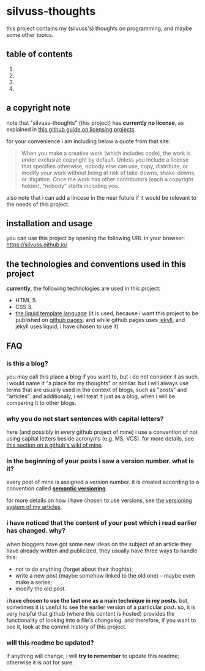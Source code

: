 # silvuss-thoughts

this project contains my (silvuss's) thoughts on programming, and maybe some other topics.

## table of contents

1. [](https://github.com/silvuss/silvuss.github.io#a-copyright-note)
2. [](https://github.com/silvuss/silvuss.github.io#installation-and-usage)
3. [](https://github.com/silvuss/silvuss.github.io#the-technologies-and-conventions-used-in-this-project)
4. [](https://github.com/silvuss/silvuss.github.io#FAQ)

## a copyright note

note that "silvuss-thoughts" (this project) has **currently no license**, as explained in [this github guide on licensing projects](https://choosealicense.com/no-permission/).

for your convenience i am including below a quote from that site:

> When you make a creative work (which includes code), the work is under exclusive copyright by default. Unless you include a license that specifies otherwise, nobody else can use, copy, distribute, or modify your work without being at risk of take-downs, shake-downs, or litigation. Once the work has other contributors (each a copyright holder), “nobody” starts including you.

also note that i can add a lincese in the near future if it would be relevant to the needs of this project.

## installation and usage

you can use this project by opening the following URL in your browser: https://silvuss.github.io/

## the technologies and conventions used in this project

**currently**, the following technologies are used in this project:
- HTML 5.
- CSS 3.
- [the liquid template language](https://shopify.github.io/liquid/) (it is used, because i want this project to be published on [github pages](https://pages.github.com/). and while github pages uses [jekyll](https://jekyllrb.com/), and jekyll uses liquid, i have chosen to use it)

## FAQ

### is this a blog?

you may call this place a blog if you want to, but i do not consider it as such. i would name it "a place for my thoughts" or similar. but i will always use terms that are usually used in the context of blogs, such as "posts" and "articles". and additionaly, i will treat it just as a blog, when i will be comparing it to other blogs.

### why you do not start sentences with capital letters?

here (and possibly in every github project of mine) i use a convention of not using capital letters beside acronyms (e.g. MS, VCS). for more details, see [this section on a github's wiki of mine](https://github.com/silvuss/silvuss-jsgame-1/wiki/conventions-that-you-should-use-in-this-project#text-writing-and-formatting-conventions-that-you-should-use-in-this-project).

### in the beginning of your posts i saw a version number. what is it?

every post of mine is assigned a version number. it is created according to a convention called [**semantic versioning**](https://semver.org/).

for more details on how i have chosen to use versions, see [the versioning system of my articles](https://silvuss.github.io/2018/07/10/my-versioning-system.html).

### i have noticed that the content of your post which i read earlier has changed. why?

when bloggers have got some new ideas on the subject of an article they have already written and publicized, they usually have three ways to handle this:
- not to do anything (forget about their thoghts);
- write a new post (maybe somehow linked to the old one) – maybe even make a series;
- modify the old post.

**i have chosen to use the last one as a main technique in my posts.** but, sometimes it is useful to see the earlier version of a particular post. so, it is very helpful that github (where this content is hosted) provides the functionality of looking into a file's changelog. and therefore, if you want to see it, look at the commit history of this project.

### will this readme be updated?

if anything will change, i will **try to remember** to update this readme; otherwise it is not for sure.